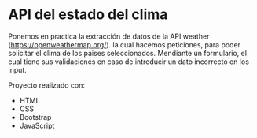 # API del estado del clima


Ponemos en practica la extracción de datos de la API weather (https://openweathermap.org/). la cual hacemos peticiones, para poder solicitar el clima de los paises seleccionados.
Mendiante un formulario, el cual tiene sus validaciones en caso de introducir un dato incorrecto en los input.

Proyecto realizado con: 

- HTML
- CSS
- Bootstrap
- JavaScript

